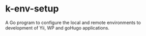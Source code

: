 # k-env-setup
A Go program to configure the local and remote environments to development of Yii, WP and goHugo applications.
